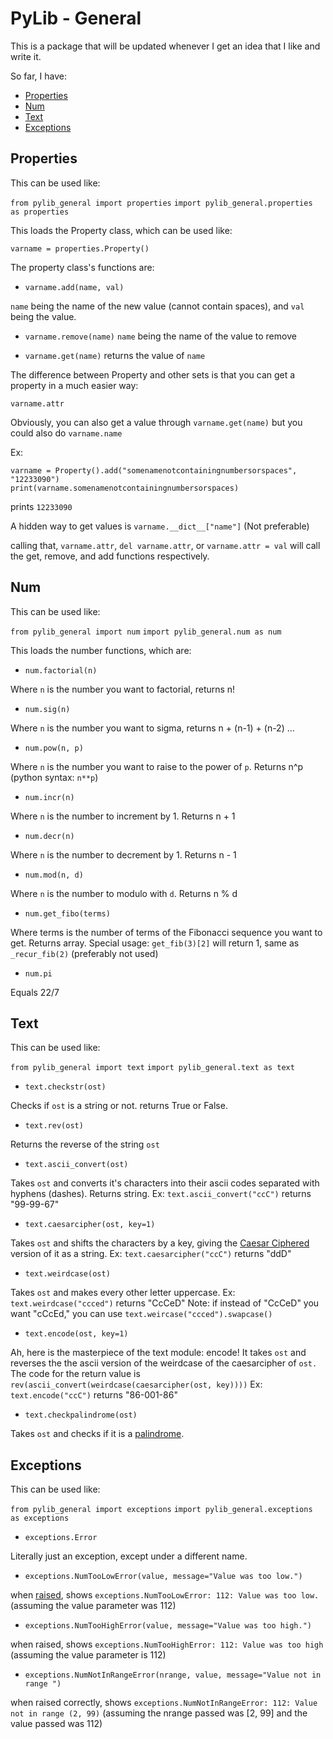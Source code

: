 # PyLib - General

This is a package that will be updated whenever I get an idea that I like and write it.

So far, I have:
- [Properties](#properties)
- [Num](#num)
- [Text](#text)
- [Exceptions](#exceptions)


## Properties

This can be used like:

`from pylib_general import properties`
`import pylib_general.properties as properties`

This loads the Property class, which can be used like:

`varname = properties.Property()`

The property class's functions are:

- `varname.add(name, val)`

`name` being the name of the new value (cannot contain spaces), and `val` being the value.

- `varname.remove(name)`
`name` being the name of the value to remove

- `varname.get(name)`
returns the value of `name`

The difference between Property and other sets is that you can get a property in a much easier way:

`varname.attr`

Obviously, you can also get a value through `varname.get(name)` but you could also do `varname.name`

Ex:

```
varname = Property().add("somenamenotcontainingnumbersorspaces", "12233090")
print(varname.somenamenotcontainingnumbersorspaces)
```
prints `12233090`

A hidden way to get values is `varname.__dict__["name"]` (Not preferable)

calling that, `varname.attr`, `del varname.attr`, or `varname.attr = val` will call the get, remove, and add functions respectively.

## Num

This can be used like:

`from pylib_general import num`
`import pylib_general.num as num`

This loads the number functions, which are:

- `num.factorial(n)`

Where `n` is the number you want to factorial, returns n!

- `num.sig(n)`

Where `n` is the number you want to sigma, returns n + (n-1) + (n-2) ...

- `num.pow(n, p)`

Where `n` is the number you want to raise to the power of `p`. Returns n^p (python syntax: `n**p`)

- `num.incr(n)`

Where `n` is the number to increment by 1. Returns n + 1

- `num.decr(n)`

Where `n` is the number to decrement by 1. Returns n - 1

- `num.mod(n, d)`

Where `n` is the number to modulo with `d`. Returns n % d

- `num.get_fibo(terms)`

Where terms is the number of terms of the Fibonacci sequence you want to get. Returns array.
Special usage: `get_fib(3)[2]` will return 1, same as `_recur_fib(2)` (preferably not used)

- `num.pi`

Equals 22/7

## Text

This can be used like:

`from pylib_general import text`
`import pylib_general.text as text` 

- `text.checkstr(ost)`

Checks if `ost` is a string or not. returns True or False.

- `text.rev(ost)`

Returns the reverse of the string `ost`

- `text.ascii_convert(ost)`

Takes `ost` and converts it's characters into their ascii codes separated with hyphens (dashes). Returns string.
Ex: `text.ascii_convert("ccC")` returns "99-99-67"

- `text.caesarcipher(ost, key=1)`

Takes `ost` and shifts the characters by a key, giving the [Caesar Ciphered](https://www.wikipedia.org/wiki/Caesar_cipher) version of it as a string.
Ex: `text.caesarcipher("ccC")` returns "ddD"

- `text.weirdcase(ost)`

Takes `ost` and makes every other letter uppercase.
Ex: `text.weirdcase("ccced")` returns "CcCeD"
Note: if instead of "CcCeD" you want "cCcEd," you can use `text.weircase("ccced").swapcase()`

- `text.encode(ost, key=1)`

Ah, here is the masterpiece of the text module: encode! It takes `ost` and reverses the the ascii version of the weirdcase of the caesarcipher of `ost.`
The code for the return value is `rev(ascii_convert(weirdcase(caesarcipher(ost, key))))`
Ex: `text.encode("ccC")` returns "86-001-86"

- `text.checkpalindrome(ost)`

Takes `ost` and checks if it is a [palindrome](https://en.wikipedia.org/wiki/Palindrome).

## Exceptions

This can be used like:

`from pylib_general import exceptions`
`import pylib_general.exceptions as exceptions`

- `exceptions.Error`

Literally just an exception, except under a different name.

- `exceptions.NumTooLowError(value, message="Value was too low.")`

when [raised](https://www.w3schools.com/python/ref_keyword_raise.asp), shows `exceptions.NumTooLowError: 112: Value was too low.` (assuming the value parameter was 112)

- `exceptions.NumTooHighError(value, message="Value was too high.")`

when raised, shows `exceptions.NumTooHighError: 112: Value was too high` (assuming the value parameter is 112)

- `exceptions.NumNotInRangeError(nrange, value, message="Value not in range ")`

when raised correctly, shows `exceptions.NumNotInRangeError: 112: Value not in range (2, 99)` (assuming the nrange passed was [2, 99] and the value passed was 112)
